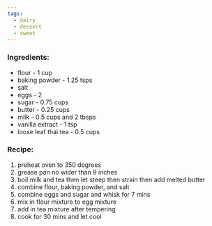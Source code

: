 ```yaml
---
tags:
  - dairy
  - dessert
  - sweet
---
```

### Ingredients:
- flour - 1 cup
- baking powder - 1.25 tsps
- salt
- eggs - 2
- sugar - 0.75 cups
- butter - 0.25 cups
- milk - 0.5 cups and 2 tbsps
- vanilla extract - 1 tsp
- loose leaf thai tea - 0.5 cups

### Recipe:
1. preheat oven to 350 degrees
2. grease pan no wider than 9 inches
3. boil milk and tea then let steep then strain then add melted butter
4. combine flour, baking powder, and salt
5. combine eggs and sugar and whisk for 7 mins
6. mix in flour mixture to egg mixture
7. add in tea mixture after tempering
8. cook for 30 mins and let cool